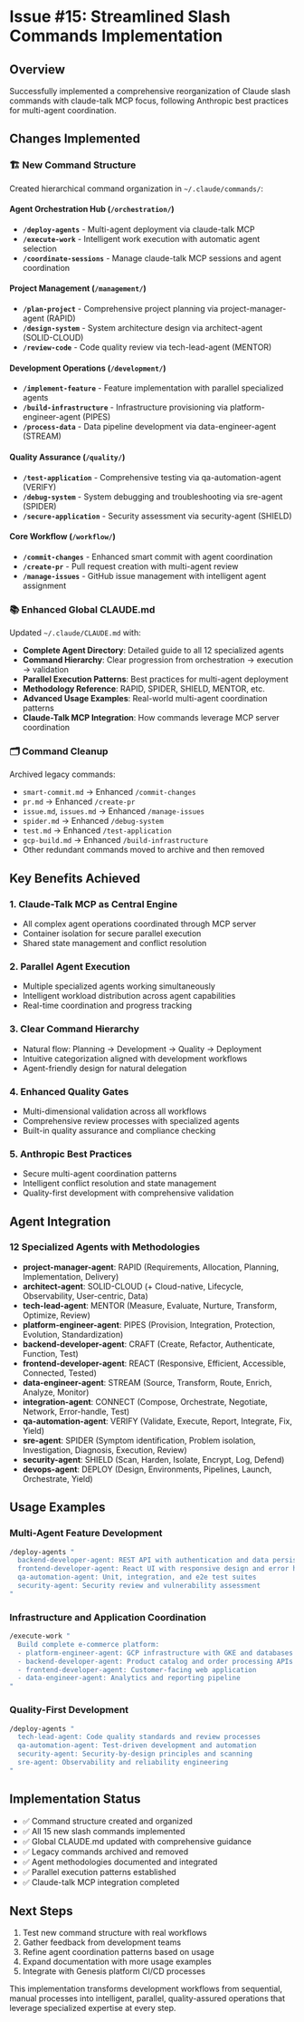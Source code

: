# Issue #15: Streamlined Slash Commands Implementation

## Overview
Successfully implemented a comprehensive reorganization of Claude slash commands with claude-talk MCP focus, following Anthropic best practices for multi-agent coordination.

## Changes Implemented

### 🏗️ New Command Structure
Created hierarchical command organization in `~/.claude/commands/`:

#### Agent Orchestration Hub (`/orchestration/`)
- **`/deploy-agents`** - Multi-agent deployment via claude-talk MCP
- **`/execute-work`** - Intelligent work execution with automatic agent selection
- **`/coordinate-sessions`** - Manage claude-talk MCP sessions and agent coordination

#### Project Management (`/management/`)
- **`/plan-project`** - Comprehensive project planning via project-manager-agent (RAPID)
- **`/design-system`** - System architecture design via architect-agent (SOLID-CLOUD)
- **`/review-code`** - Code quality review via tech-lead-agent (MENTOR)

#### Development Operations (`/development/`)
- **`/implement-feature`** - Feature implementation with parallel specialized agents
- **`/build-infrastructure`** - Infrastructure provisioning via platform-engineer-agent (PIPES)
- **`/process-data`** - Data pipeline development via data-engineer-agent (STREAM)

#### Quality Assurance (`/quality/`)
- **`/test-application`** - Comprehensive testing via qa-automation-agent (VERIFY)
- **`/debug-system`** - System debugging and troubleshooting via sre-agent (SPIDER)
- **`/secure-application`** - Security assessment via security-agent (SHIELD)

#### Core Workflow (`/workflow/`)
- **`/commit-changes`** - Enhanced smart commit with agent coordination
- **`/create-pr`** - Pull request creation with multi-agent review
- **`/manage-issues`** - GitHub issue management with intelligent agent assignment

### 📚 Enhanced Global CLAUDE.md
Updated `~/.claude/CLAUDE.md` with:
- **Complete Agent Directory**: Detailed guide to all 12 specialized agents
- **Command Hierarchy**: Clear progression from orchestration → execution → validation
- **Parallel Execution Patterns**: Best practices for multi-agent deployment
- **Methodology Reference**: RAPID, SPIDER, SHIELD, MENTOR, etc.
- **Advanced Usage Examples**: Real-world multi-agent coordination patterns
- **Claude-Talk MCP Integration**: How commands leverage MCP server coordination

### 🗂️ Command Cleanup
Archived legacy commands:
- `smart-commit.md` → Enhanced `/commit-changes`
- `pr.md` → Enhanced `/create-pr`
- `issue.md`, `issues.md` → Enhanced `/manage-issues`
- `spider.md` → Enhanced `/debug-system`
- `test.md` → Enhanced `/test-application`
- `gcp-build.md` → Enhanced `/build-infrastructure`
- Other redundant commands moved to archive and then removed

## Key Benefits Achieved

### 1. Claude-Talk MCP as Central Engine
- All complex agent operations coordinated through MCP server
- Container isolation for secure parallel execution
- Shared state management and conflict resolution

### 2. Parallel Agent Execution
- Multiple specialized agents working simultaneously
- Intelligent workload distribution across agent capabilities
- Real-time coordination and progress tracking

### 3. Clear Command Hierarchy
- Natural flow: Planning → Development → Quality → Deployment
- Intuitive categorization aligned with development workflows
- Agent-friendly design for natural delegation

### 4. Enhanced Quality Gates
- Multi-dimensional validation across all workflows
- Comprehensive review processes with specialized agents
- Built-in quality assurance and compliance checking

### 5. Anthropic Best Practices
- Secure multi-agent coordination patterns
- Intelligent conflict resolution and state management
- Quality-first development with comprehensive validation

## Agent Integration

### 12 Specialized Agents with Methodologies
- **project-manager-agent**: RAPID (Requirements, Allocation, Planning, Implementation, Delivery)
- **architect-agent**: SOLID-CLOUD (+ Cloud-native, Lifecycle, Observability, User-centric, Data)
- **tech-lead-agent**: MENTOR (Measure, Evaluate, Nurture, Transform, Optimize, Review)
- **platform-engineer-agent**: PIPES (Provision, Integration, Protection, Evolution, Standardization)
- **backend-developer-agent**: CRAFT (Create, Refactor, Authenticate, Function, Test)
- **frontend-developer-agent**: REACT (Responsive, Efficient, Accessible, Connected, Tested)
- **data-engineer-agent**: STREAM (Source, Transform, Route, Enrich, Analyze, Monitor)
- **integration-agent**: CONNECT (Compose, Orchestrate, Negotiate, Network, Error-handle, Test)
- **qa-automation-agent**: VERIFY (Validate, Execute, Report, Integrate, Fix, Yield)
- **sre-agent**: SPIDER (Symptom identification, Problem isolation, Investigation, Diagnosis, Execution, Review)
- **security-agent**: SHIELD (Scan, Harden, Isolate, Encrypt, Log, Defend)
- **devops-agent**: DEPLOY (Design, Environments, Pipelines, Launch, Orchestrate, Yield)

## Usage Examples

### Multi-Agent Feature Development
```bash
/deploy-agents "
  backend-developer-agent: REST API with authentication and data persistence
  frontend-developer-agent: React UI with responsive design and error handling
  qa-automation-agent: Unit, integration, and e2e test suites
  security-agent: Security review and vulnerability assessment
"
```

### Infrastructure and Application Coordination
```bash
/execute-work "
  Build complete e-commerce platform:
  - platform-engineer-agent: GCP infrastructure with GKE and databases
  - backend-developer-agent: Product catalog and order processing APIs
  - frontend-developer-agent: Customer-facing web application
  - data-engineer-agent: Analytics and reporting pipeline
"
```

### Quality-First Development
```bash
/deploy-agents "
  tech-lead-agent: Code quality standards and review processes
  qa-automation-agent: Test-driven development and automation
  security-agent: Security-by-design principles and scanning
  sre-agent: Observability and reliability engineering
"
```

## Implementation Status
- ✅ Command structure created and organized
- ✅ All 15 new slash commands implemented
- ✅ Global CLAUDE.md updated with comprehensive guidance
- ✅ Legacy commands archived and removed
- ✅ Agent methodologies documented and integrated
- ✅ Parallel execution patterns established
- ✅ Claude-talk MCP integration completed

## Next Steps
1. Test new command structure with real workflows
2. Gather feedback from development teams
3. Refine agent coordination patterns based on usage
4. Expand documentation with more usage examples
5. Integrate with Genesis platform CI/CD processes

This implementation transforms development workflows from sequential, manual processes into intelligent, parallel, quality-assured operations that leverage specialized expertise at every step.
